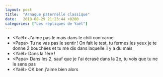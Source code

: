 ```yaml
---
layout: post
title:  "Arnaque paternelle classique"
date:   2018-08-29 21:23:44 +0200
categories: ["Les répliques de Yaël"]
---
```


* \<Yaël\> J'aime pas le maïs dans le chili con carne
* \<Papa\> Tu ne vas pas le sentir ! On fait le test, tu fermes les yeux je te donne 2 bouchées et tu me dis dans laquelle il y a du maïs
* \<Yaël\> Dans la 1ère !
* \<Papa\> Dans les 2, sauf que je l'ai écrasé dans la 2e, tu vois que tu ne le sens pas
* \<Yaël\> OK ben j'aime bien alors

